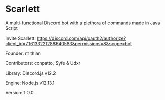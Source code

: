 # Scarlett
A multi-functional Discord bot with a plethora of commands made in Java Script

Invite Scarlett: https://discord.com/api/oauth2/authorize?client_id=716133221288640583&permissions=8&scope=bot

Founder: mithian

Contributors: conpatto, Syfe & Udxr

Library: Discord.js v12.2

Engine: Node.js v12.13.1

Version: 1.0.0
